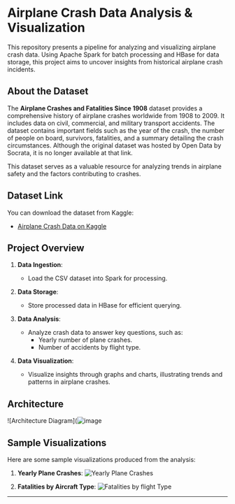 # Airplane Crash Data Analysis & Visualization

This repository presents a pipeline for analyzing and visualizing airplane crash data. Using Apache Spark for batch processing and HBase for data storage, this project aims to uncover insights from historical airplane crash incidents.

## About the Dataset

The **Airplane Crashes and Fatalities Since 1908** dataset provides a comprehensive history of airplane crashes worldwide from 1908 to 2009. It includes data on civil, commercial, and military transport accidents. The dataset contains important fields such as the year of the crash, the number of people on board, survivors, fatalities, and a summary detailing the crash circumstances. Although the original dataset was hosted by Open Data by Socrata, it is no longer available at that link.

This dataset serves as a valuable resource for analyzing trends in airplane safety and the factors contributing to crashes.

## Dataset Link
You can download the dataset from Kaggle:
- [Airplane Crash Data on Kaggle](https://www.kaggle.com/datasets/saurograndi/airplane-crashes-since-1908/data?fbclid=IwY2xjawFuBw5leHRuA2FlbQIxMAABHT-1JuJhduEwm-uBDjrOdXKmRGHEN1m9ny4CNriPmyB_0aXjVbv6cQ6PvQ_aem_4nKJwPKDKvEQoti0J03J-g)

## Project Overview

1. **Data Ingestion**:
   - Load the CSV dataset into Spark for processing.

2. **Data Storage**:
   - Store processed data in HBase for efficient querying.

3. **Data Analysis**:
   - Analyze crash data to answer key questions, such as:
     - Yearly number of plane crashes.
     - Number of accidents by flight type.

4. **Data Visualization**:
   - Visualize insights through graphs and charts, illustrating trends and patterns in airplane crashes.

## Architecture

![Architecture Diagram](![image](https://github.com/user-attachments/assets/826f51ac-68e3-4fe2-9413-7f016782f38a)

## Sample Visualizations

Here are some sample visualizations produced from the analysis:

1. **Yearly Plane Crashes**:
   ![Yearly Plane Crashes](![image](https://github.com/user-attachments/assets/17ad3cb1-0402-48d3-8af4-7b3f533ae8c0)
)

2. **Fatalities by Aircraft Type**:
   ![Fatalities by flight Type](![image](https://github.com/user-attachments/assets/9c6ecc21-0088-422e-b14f-7831ed8f5943)
)


---
